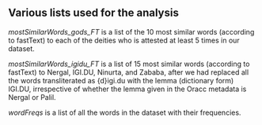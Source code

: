 ## Various lists used for the analysis

*mostSimilarWords_gods_FT* is a list of the 10 most similar words (according to fastText) to each of the deities who is attested at least 5 times in our dataset.

*mostSimilarWords_igidu_FT* is a list of 15 most similar words (according to fastText) to Nergal, IGI.DU, Ninurta, and Zababa, after we had replaced all the words transliterated as {d}igi.du with the lemma (dictionary form) IGI.DU, irrespective of whether the lemma given in the Oracc metadata is Nergal or Palil.

*wordFreqs* is a list of all the words in the dataset with their frequencies.
